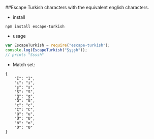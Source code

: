 ##Escape Turkish characters with the equivalent english characters.

* install

`npm install escape-turkish`

* usage

````javascript
var EscapeTurkish = require("escape-turkish");
console.log(EscapeTurkish("Şşşşh"));
// prints "Ssssh"
````

* Match set:

````
{
    "İ": "I",
    "ı": "i",
    "ş": "s",
    "Ş": "S",
    "ğ": "g",
    "Ğ": "G",
    "ç": "c",
    "Ç": "C",
    "ü": "u",
    "Ü": "U",
    "ö": "o",
    "Ö": "O"
}
````
